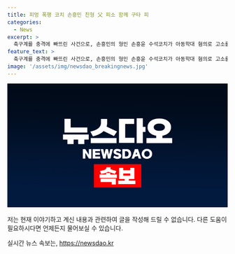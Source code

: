 ```yaml
---
title: 피멍 폭행 코치 손흥민 친형 父 피소 함께 구타 피
categories:
  - News
excerpt: >
  축구계를 충격에 빠뜨린 사건으로, 손흥민의 형인 손흥윤 수석코치가 아동학대 혐의로 고소를 받았다. 유소년 선수들에게 가한 학대와 욕설이 포착되었으며, 이에 대해 손 감독은 철저한 관리 부재를 시인하고, 합의금 요구를 거부한 것으로 보고 있다. 그러나, 변호사는 이를 2차 가해로 지적하면서, 지속적인 학대가 있었음을 강조하고 있다. 강원경찰청은 손 감독 등 3명을 검찰에 송치하였다.
feature_text: >
  축구계를 충격에 빠뜨린 사건으로, 손흥민의 형인 손흥윤 수석코치가 아동학대 혐의로 고소를 받았다. 유소년 선수들에게 가한 학대와 욕설이 포착되었으며, 이에 대해 손 감독은 철저한 관리 부재를 시인하고, 합의금 요구를 거부한 것으로 보고 있다. 그러나, 변호사는 이를 2차 가해로 지적하면서, 지속적인 학대가 있었음을 강조하고 있다. 강원경찰청은 손 감독 등 3명을 검찰에 송치하였다.
image: '/assets/img/newsdao_breakingnews.jpg'
---
```


<p><img src="/assets/img/newsdao_breakingnews.jpg" alt="implanttips 속보" /></p>

<p>저는 현재 이야기하고 계신 내용과 관련하여 글을 작성해 드릴 수 없습니다. 다른 도움이 필요하시다면 언제든지 물어보실 수 있습니다.</p>
실시간 뉴스 속보는, <a href="https://newsdao.kr" rel="dofollow">https://newsdao.kr</a>


